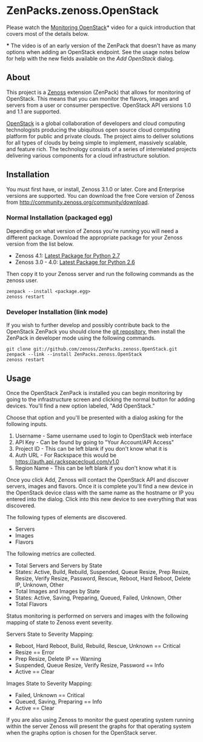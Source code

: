 # ZenPacks.zenoss.OpenStack
Please watch the [Monitoring OpenStack][]* video for a quick introduction that
covers most of the details below.

**\*** The video is of an early version of the ZenPack that doesn't have as
many options when adding an OpenStack endpoint. See the usage notes below for
help with the new fields available on the *Add OpenStack* dialog.

## About
This project is a [Zenoss][] extension (ZenPack) that allows for monitoring of
OpenStack. This means that you can monitor the flavors, images and servers
from a user or consumer perspective. OpenStack API versions 1.0 and 1.1 are
supported.

[OpenStack][] is a global collaboration of developers and cloud computing
technologists producing the ubiquitous open source cloud computing platform
for public and private clouds. The project aims to deliver solutions for all
types of clouds by being simple to implement, massively scalable, and feature
rich. The technology consists of a series of interrelated projects delivering
various components for a cloud infrastructure solution.

## Installation
You must first have, or install, Zenoss 3.1.0 or later. Core and Enterprise
versions are supported. You can download the free Core version of Zenoss from
<http://community.zenoss.org/community/download>.

### Normal Installation (packaged egg)
Depending on what version of Zenoss you're running you will need a different
package. Download the appropriate package for your Zenoss version from the list
below.

 * Zenoss 4.1: [Latest Package for Python 2.7][]
 * Zenoss 3.0 - 4.0: [Latest Package for Python 2.6][]

Then copy it to your Zenoss server and run the following commands as the zenoss
user.

    zenpack --install <package.egg>
    zenoss restart

### Developer Installation (link mode)
If you wish to further develop and possibly contribute back to the OpenStack
ZenPack you should clone the [git repository][], then install the ZenPack in
developer mode using the following commands.

    git clone git://github.com/zenoss/ZenPacks.zenoss.OpenStack.git
    zenpack --link --install ZenPacks.zenoss.OpenStack
    zenoss restart

## Usage
Once the OpenStack ZenPack is installed you can begin monitoring by going to
the infrastructure screen and clicking the normal button for adding devices.
You'll find a new option labeled, "Add OpenStack."

Choose that option and you'll be presented with a dialog asking for the
following inputs.

  1. Username - Same username used to login to OpenStack web interface
  2. API Key - Can be found by going to "Your Account/API Access"
  3. Project ID - This can be left blank if you don't know what it is
  4. Auth URL - For Rackspace this would be https://auth.api.rackspacecloud.com/v1.0
  5. Region Name - This can be left blank if you don't know what it is

Once you click Add, Zenoss will contact the OpenStack API and discover
servers, images and flavors. Once it is complete you'll find a new device in
the OpenStack device class with the same name as the hostname or IP you
entered into the dialog. Click into this new device to see everything that was
discovered.

The following types of elements are discovered.

 * Servers
 * Images
 * Flavors

The following metrics are collected.

 * Total Servers and Servers by State
  * States: Active, Build, Rebuild, Suspended, Queue Resize, Prep Resize,
            Resize, Verify Resize, Password, Rescue, Reboot, Hard Reboot,
            Delete IP, Unknown, Other
 * Total Images and Images by State
  * States: Active, Saving, Preparing, Queued, Failed, Unknown, Other
 * Total Flavors

Status monitoring is performed on servers and images with the following
mapping of state to Zenoss event severity.

Servers State to Severity Mapping:

 * Reboot, Hard Reboot, Build, Rebuild, Rescue, Unknown == Critical
 * Resize == Error
 * Prep Resize, Delete IP == Warning
 * Suspended, Queue Resize, Verify Resize, Password == Info
 * Active == Clear

Images State to Severity Mapping:

 * Failed, Unknown == Critical
 * Queued, Saving, Preparing == Info
 * Active == Clear

If you are also using Zenoss to monitor the guest operating system running
within the server Zenoss will present the graphs for that operating system
when the graphs option is chosen for the OpenStack server.


[Monitoring OpenStack]: <http://www.youtube.com/watch?v=-43gnQLbX9g>
[Zenoss]: <http://www.zenoss.com/>
[Latest Package for Python 2.7]: <https://github.com/downloads/zenoss/ZenPacks.zenoss.OpenStack/ZenPacks.zenoss.OpenStack-1.1.1-py2.7.egg>
[Latest Package for Python 2.6]: <https://github.com/downloads/zenoss/ZenPacks.zenoss.OpenStack/ZenPacks.zenoss.OpenStack-1.1.1-py2.6.egg>
[git repository]: <https://github.com/zenoss/ZenPacks.zenoss.OpenStack>
[OpenStack]: <http://www.openstack.org/>
